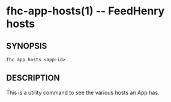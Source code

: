 fhc-app-hosts(1) -- FeedHenry hosts
=======================================
## SYNOPSIS

    fhc app hosts <app-id> 
    
## DESCRIPTION

This is a utility command to see the various hosts an App has.
